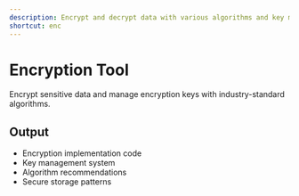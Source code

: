 ```yaml
---
description: Encrypt and decrypt data with various algorithms and key management
shortcut: enc
---
```


# Encryption Tool

Encrypt sensitive data and manage encryption keys with industry-standard algorithms.

## Output

- Encryption implementation code
- Key management system
- Algorithm recommendations
- Secure storage patterns
